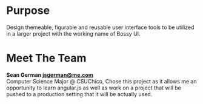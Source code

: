 
<h1> Purpose </h1>

  Design themeable, figurable and reusable user interface tools to be utilized in a larger project with the working name of Bossy UI.



<h1> Meet The Team </h1>

<strong>    Sean German <jsgerman@me.com> </strong>  
              Computer Science Major @ CSUChico, Chose this project as it allows me an opportunity to learn angular.js as well as work on a project that will be pushed to a production setting that it will be actually used.  
